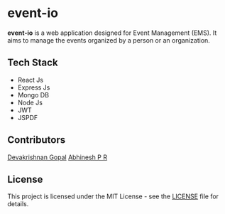 # event-io

**event-io** is a web application designed for Event Management (EMS). It aims to manage the events organized by a person or an organization.

## Tech Stack
* React Js
* Express Js
* Mongo DB
* Node Js
* JWT
* JSPDF

## Contributors
[Devakrishnan Gopal](https://www.github.com/gdevakrishnan)
[Abhinesh P R](https://github.com/abhinesh-pr)

## License

This project is licensed under the MIT License - see the [LICENSE](LICENSE) file for details.
